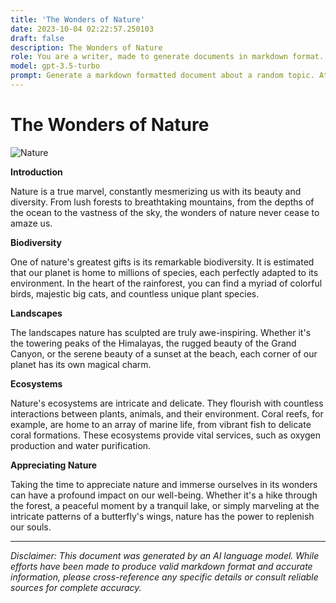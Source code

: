 ```yaml
---
title: 'The Wonders of Nature'
date: 2023-10-04 02:22:57.250103
draft: false
description: The Wonders of Nature
role: You are a writer, made to generate documents in markdown format. It is very important that all of the documents you generate are in valid markdown format.
model: gpt-3.5-turbo
prompt: Generate a markdown formatted document about a random topic. At the bottom, include a disclaimer explaining that the document was generated by you. The first line of the document should be the title. Make sure that the entire document is in proper markdown format, using a mix of various tags to make the document visually appealing.
---
```


# The Wonders of Nature

![Nature](https://example.com/nature.jpg)

**Introduction**

Nature is a true marvel, constantly mesmerizing us with its beauty and diversity. From lush forests to breathtaking mountains, from the depths of the ocean to the vastness of the sky, the wonders of nature never cease to amaze us.

**Biodiversity**

One of nature's greatest gifts is its remarkable biodiversity. It is estimated that our planet is home to millions of species, each perfectly adapted to its environment. In the heart of the rainforest, you can find a myriad of colorful birds, majestic big cats, and countless unique plant species.

**Landscapes**

The landscapes nature has sculpted are truly awe-inspiring. Whether it's the towering peaks of the Himalayas, the rugged beauty of the Grand Canyon, or the serene beauty of a sunset at the beach, each corner of our planet has its own magical charm.

**Ecosystems**

Nature's ecosystems are intricate and delicate. They flourish with countless interactions between plants, animals, and their environment. Coral reefs, for example, are home to an array of marine life, from vibrant fish to delicate coral formations. These ecosystems provide vital services, such as oxygen production and water purification.

**Appreciating Nature**

Taking the time to appreciate nature and immerse ourselves in its wonders can have a profound impact on our well-being. Whether it's a hike through the forest, a peaceful moment by a tranquil lake, or simply marveling at the intricate patterns of a butterfly's wings, nature has the power to replenish our souls.

---

*Disclaimer: This document was generated by an AI language model. While efforts have been made to produce valid markdown format and accurate information, please cross-reference any specific details or consult reliable sources for complete accuracy.*